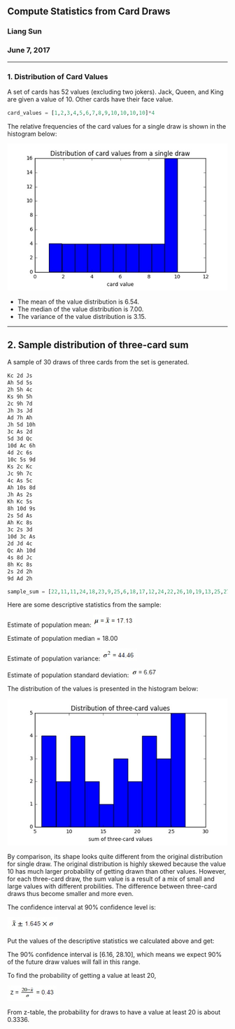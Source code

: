 
## Compute Statistics from Card Draws

### Liang Sun      
### June 7, 2017

-----

### 1. Distribution of Card Values

A set of cards has 52 values (excluding two jokers). Jack, Queen, and King are given a value of 10. Other cards have their face value.

``` python
card_values = [1,2,3,4,5,6,7,8,9,10,10,10,10]*4
```

The relative frequencies of the card values for a single draw is shown in the histogram below:

![draw](image\draw.jpg)

- The mean of the value distribution is 6.54.
- The median of the value distribution is 7.00.
- The variance of the value distribution is 3.15.

-----

## 2. Sample distribution of three-card sum

A sample of 30 draws of three cards from the set is generated.

```
Kc 2d Js
Ah 5d 5s
2h 5h 4c
Ks 9h 5h
2c 9h 7d
Jh 3s Jd
Ad 7h Ah
Jh 5d 10h
3c As 2d
5d 3d Qc
10d Ac 6h
4d 2c 6s
10c 5s 9d
Ks 2c Kc
Jc 9h 7c
4c As 5c
Ah 10s 8d
Jh As 2s
Kh Kc 5s
8h 10d 9s
2s 5d As
Ah Kc 8s
3c 2s 3d
10d 3c As
2d Jd 4c
Qc Ah 10d
4s 8d Jc
8h Kc 8s
2s 2d 2h
9d Ad 2h

```

``` python
sample_sum = [22,11,11,24,18,23,9,25,6,18,17,12,24,22,26,10,19,13,25,27,8,19,8,14,16,21,22,26,6,12]
```

Here are some descriptive statistics from the sample:


Estimate of population mean:  ![1](image\1.jpg)

Estimate of population median = 18.00

Estimate of population variance: ![2](image\2.jpg)

Estimate of population standard deviation: ![3](image\3.jpg)


The distribution of the values is presented in the histogram below:

![3card_draw](image\draw3.jpg)


By comparison, its shape looks quite different from the original distribution for single draw. The original distribution is highly skewed because the value 10 has much larger probability of getting drawn than other values. However, for each three-card draw, the sum value is a result of a mix of small and large values with different probilities. The difference between three-card draws thus become smaller and more even.

The confidence interval at 90% confidence level is:

![4](image\4.jpg)

Put the values of the descriptive statistics we calculated above and get:

The 90% confidence interval is [6.16, 28.10], which means we expect 90% of the future draw values will fall in this range.

To find the probability of getting a value at least 20,

![5](5.jpg)

From z-table, the probability for draws to have a value at least 20 is about 0.3336.
